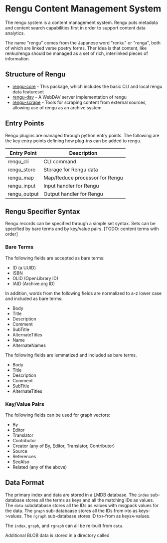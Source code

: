 # Rengu Content Management System

The rengu system is a content management system. Rengu puts metadata and content search capabilities first in order to support content data analytics.

The name "rengu" comes from the Japanese word "renku" or "renga", both of which are linked verse poetry forms. Ther idea is that content, like renku/renga should be managed as a set of rich, interlinked pieces of information.

## Structure of Rengu

* [rengu-core](prajna-io/rengu-core) - This package, which includes the basic CLI and local rengu data featureset
* [rengu-dav](prajna-io/rengu-dav) - A WebDAV server implementation of rengu
* [rengu-scrape](prajna-io/rengu-scrape) - Tools for scraping content from external sources, allowing use of rengu as an archive system 


## Entry Points

Rengu plugins are managed through python entry points. The following are the key entry points defining how plug-ins can be added
to rengu.

| Entry Point | Description |
| ----------- | ----------- |
| rengu_cli   | CLI command |
| rengu_store | Storage for Rengu data |
| rengu_map   | Map/Reduce processor for Rengu |
| rengu_input | Input handler for Rengu |
| rengu_output | Output handler for Rengu |

## Rengu Specifier Syntax

Rengu records can be specified through a simple set syntax. Sets can be specified by bare terms and by key/value pairs. [TODO: content terms with order]

### Bare Terms

The following fields are accepted as bare terms:

* ID (a UUID)
* ISBN
* OLID (OpenLibrary ID)
* IAID (Archive.org ID)

In addition, words from the following fields are normalized to a-z lower case and included as bare terms:

* Body
* Title
* Description
* Comment
* SubTitle
* AlternateTitles
* Name
* AlternateNames

The following fields are lemmatized and included as bare terms.

* Body
* Title
* Description
* Comment
* SubTitle
* AlternateTitles

### Key/Value Pairs


The following fields can be used for graph vectors:

* By
* Editor
* Translator
* Contributor
* Creator (any of By, Editor, Translator, Contributor)
* Source
* References
* SeeAlso
* Related (any of the above)

## Data Format

The primary index and data are stored in a LMDB database. The `index` sub-database stores all the terms as keys and all the matching IDs as values. The `data` subdatabase stores all the IDs as values with msgpack values for the data. The `graph` sub-databaase stores all the IDs from->to as keys->values. The `rgraph` sub-database stores ID to<-from as keys<-values.

The `index`, `graph`, and `rgraph` can all be re-built from `data`.

Additional BLOB data is stored in a directory called 
